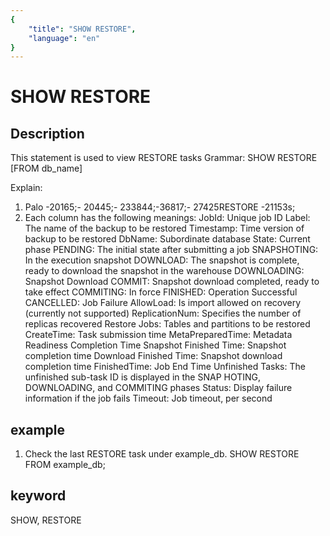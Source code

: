 ```yaml
---
{
    "title": "SHOW RESTORE",
    "language": "en"
}
---
```


<!-- 
Licensed to the Apache Software Foundation (ASF) under one
or more contributor license agreements.  See the NOTICE file
distributed with this work for additional information
regarding copyright ownership.  The ASF licenses this file
to you under the Apache License, Version 2.0 (the
"License"); you may not use this file except in compliance
with the License.  You may obtain a copy of the License at

  http://www.apache.org/licenses/LICENSE-2.0

Unless required by applicable law or agreed to in writing,
software distributed under the License is distributed on an
"AS IS" BASIS, WITHOUT WARRANTIES OR CONDITIONS OF ANY
KIND, either express or implied.  See the License for the
specific language governing permissions and limitations
under the License.
-->

# SHOW RESTORE
## Description
This statement is used to view RESTORE tasks
Grammar:
SHOW RESTORE [FROM db_name]

Explain:
1. Palo -20165;- 20445;- 233844;-36817;- 27425RESTORE -21153s;
2. Each column has the following meanings:
JobId: Unique job ID
Label: The name of the backup to be restored
Timestamp: Time version of backup to be restored
DbName: Subordinate database
State: Current phase
PENDING: The initial state after submitting a job
SNAPSHOTING: In the execution snapshot
DOWNLOAD: The snapshot is complete, ready to download the snapshot in the warehouse
DOWNLOADING: Snapshot Download
COMMIT: Snapshot download completed, ready to take effect
COMMITING: In force
FINISHED: Operation Successful
CANCELLED: Job Failure
AllowLoad: Is import allowed on recovery (currently not supported)
ReplicationNum: Specifies the number of replicas recovered
Restore Jobs: Tables and partitions to be restored
CreateTime: Task submission time
MetaPreparedTime: Metadata Readiness Completion Time
Snapshot Finished Time: Snapshot completion time
Download Finished Time: Snapshot download completion time
FinishedTime: Job End Time
Unfinished Tasks: The unfinished sub-task ID is displayed in the SNAP HOTING, DOWNLOADING, and COMMITING phases
Status: Display failure information if the job fails
Timeout: Job timeout, per second

## example
1. Check the last RESTORE task under example_db.
SHOW RESTORE FROM example_db;

## keyword
SHOW, RESTORE

